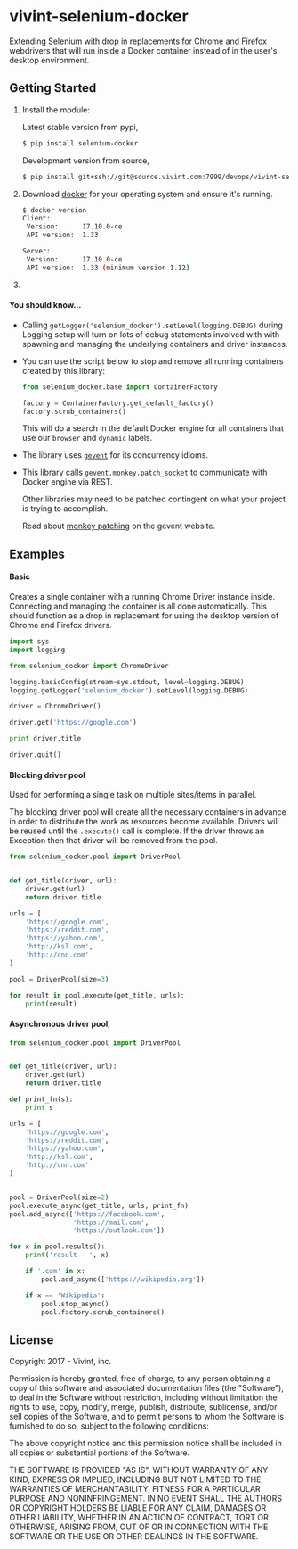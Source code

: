 # vivint-selenium-docker

Extending Selenium with drop in replacements for Chrome and Firefox webdrivers 
that will run inside a Docker container instead of in the user's desktop
environment.

## Getting Started

1. Install the module:

    Latest stable version from pypi,

    ```bash
    $ pip install selenium-docker
    ```
    
    Development version from source,
    
    ```bash
    $ pip install git+ssh://git@source.vivint.com:7999/devops/vivint-selenium-docker.git@master
    ```

2. Download [docker](https://www.docker.com/get-docker) for your operating system and ensure it's running.

    ```bash
    $ docker version
    Client:
     Version:      17.10.0-ce
     API version:  1.33
    
    Server:
     Version:      17.10.0-ce
     API version:  1.33 (minimum version 1.12)
    ```

3. 

#### You should know...

- Calling `getLogger('selenium_docker').setLevel(logging.DEBUG)` during Logging setup will turn on
lots of debug statements involved with with spawning and managing the underlying
containers and driver instances.

- You can use the script below to stop and remove all running containers created by this library:

    ```python
    from selenium_docker.base import ContainerFactory
    
    factory = ContainerFactory.get_default_factory()
    factory.scrub_containers()
    ```

    This will do a search in the default Docker engine for all containers that use
    our `browser` and `dynamic` labels.

- The library uses [`gevent`](http://www.gevent.org/contents.html) for its concurrency idioms. 

- This library calls `gevent.monkey.patch_socket` to communicate with Docker engine via REST.

  Other libraries may need to be patched contingent on what your project is trying to accomplish.
  
  Read about [monkey patching](http://www.gevent.org/intro.html#monkey-patching) on the gevent website.

## Examples

#### Basic

Creates a single container with a running Chrome Driver instance inside. Connecting and 
managing the container is all done automatically. This should function as a 
drop in replacement for using the desktop version of Chrome and Firefox drivers.

```python
import sys
import logging

from selenium_docker import ChromeDriver

logging.basicConfig(stream=sys.stdout, level=logging.DEBUG)
logging.getLogger('selenium_docker').setLevel(logging.DEBUG)

driver = ChromeDriver()

driver.get('https://google.com')

print driver.title

driver.quit()
```

#### Blocking driver pool

Used for performing a single task on multiple sites/items in parallel. 

The blocking driver pool will create all the necessary containers in advance in
order to distribute the work as resources become available. Drivers will be reused 
until the `.execute()` call is complete. If the driver throws an Exception then
that driver will be removed from the pool.


```python
from selenium_docker.pool import DriverPool


def get_title(driver, url):
    driver.get(url)
    return driver.title

urls = [
    'https://google.com',
    'https://reddit.com',
    'https://yahoo.com',
    'http://ksl.com',
    'http://cnn.com'
]

pool = DriverPool(size=3)

for result in pool.execute(get_title, urls):
    print(result)
```

#### Asynchronous driver pool,

```python
from selenium_docker.pool import DriverPool


def get_title(driver, url):
    driver.get(url)
    return driver.title

def print_fn(s):
    print s

urls = [
    'https://google.com',
    'https://reddit.com',
    'https://yahoo.com',
    'http://ksl.com',
    'http://cnn.com'
]


pool = DriverPool(size=2)
pool.execute_async(get_title, urls, print_fn)
pool.add_async(['https://facebook.com',
                'https://mail.com',
                'https://outlook.com'])

for x in pool.results():
    print('result - ', x)

    if '.com' in x:
        pool.add_async(['https://wikipedia.org'])

    if x == 'Wikipedia':
        pool.stop_async()
        pool.factory.scrub_containers()
```

## License

Copyright 2017 - Vivint, inc.

Permission is hereby granted, free of charge, to any person obtaining a copy of this software and associated documentation files (the "Software"), to deal in the Software without restriction, including without limitation the rights to use, copy, modify, merge, publish, distribute, sublicense, and/or sell copies of the Software, and to permit persons to whom the Software is furnished to do so, subject to the following conditions:

The above copyright notice and this permission notice shall be included in all copies or substantial portions of the Software.

THE SOFTWARE IS PROVIDED "AS IS", WITHOUT WARRANTY OF ANY KIND, EXPRESS OR IMPLIED, INCLUDING BUT NOT LIMITED TO THE WARRANTIES OF MERCHANTABILITY, FITNESS FOR A PARTICULAR PURPOSE AND NONINFRINGEMENT. IN NO EVENT SHALL THE AUTHORS OR COPYRIGHT HOLDERS BE LIABLE FOR ANY CLAIM, DAMAGES OR OTHER LIABILITY, WHETHER IN AN ACTION OF CONTRACT, TORT OR OTHERWISE, ARISING FROM, OUT OF OR IN CONNECTION WITH THE SOFTWARE OR THE USE OR OTHER DEALINGS IN THE SOFTWARE.